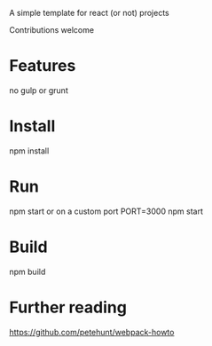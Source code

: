 A simple template for react (or not) projects

Contributions welcome


Features
=====

no gulp or grunt


Install
=====

npm install


Run
=====

npm start
or on a custom port PORT=3000 npm start

Build
=====

npm build


Further reading
=====

https://github.com/petehunt/webpack-howto
